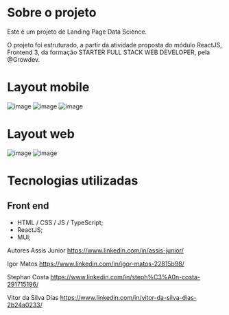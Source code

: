 # Sobre o projeto

Este é um projeto de Landing Page Data Science.

O projeto foi estruturado, a partir da atividade proposta do módulo ReactJS, Frontend 3, da formação STARTER FULL STACK WEB DEVELOPER, pela @Growdev.

# Layout mobile
![image](https://user-images.githubusercontent.com/63614609/230192094-edd0f03a-0574-404d-ac75-2aa5d0dee467.png)
![image](https://user-images.githubusercontent.com/63614609/230192683-1150cdd7-71e4-4f62-aadc-f78ff1857d01.png)
![image](https://user-images.githubusercontent.com/63614609/230192987-a4e78c5c-dfd6-47f6-aef2-4a19b1eaaf4e.png)

# Layout web
![image](https://user-images.githubusercontent.com/63614609/230193949-500d6f7d-471d-4d5b-8dbb-3a59a4f8f7ea.png)
![image](https://user-images.githubusercontent.com/63614609/230194288-df221982-93c7-4fb3-9a71-e5f98b0c5263.png)

# Tecnologias utilizadas
## Front end
* HTML / CSS / JS / TypeScript;
* ReactJS;
* MUI;

Autores
Assis Junior https://www.linkedin.com/in/assis-junior/

Igor Matos https://www.linkedin.com/in/igor-matos-22815b98/

Stephan Costa https://www.linkedin.com/in/steph%C3%A0n-costa-291715196/

Vitor da Silva Dias https://www.linkedin.com/in/vitor-da-silva-dias-2b24a0233/
